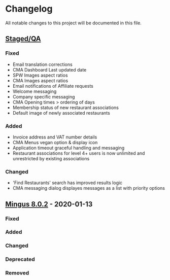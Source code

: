 # Changelog
All notable changes to this project will be documented in this file.

## [Staged/QA]

### Fixed 
- Email translation corrections
- CMA Dashboard Last updated date
- SPW Images aspect ratios
- CMA Images aspect ratios
- Email notifications of Affiliate requests
- Welcome messaging
- Company specific messaging
- CMA Opening times > ordering of days
- Membership status of new restaurant associations
- Default image of newly associated restaurants

### Added
- Invoice address and VAT number details
- CMA Menus vegan option & display icon
- Application timeout graceful handling and messaging
- Restaurant associations for level 4+ users is now unlimited and unrestricted by existing associations

### Changed
- 'Find Restaurants' search has improved results logic
- CMA messaging dialog displayes messages as a list with priority options


## [Mingus 8.0.2] - 2020-01-13
### Fixed
### Added
### Changed
### Deprecated
### Removed

[Staged/QA]: https://rc-app-cma-staging.herokuapp.com/
[Mingus 8.0.2]: https://github.com/RDLtd/rc-app-cma/compare/master...Mingus


